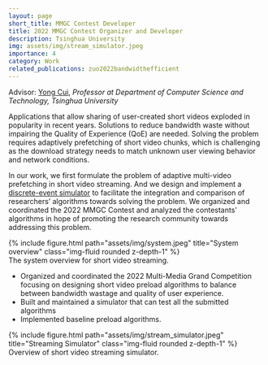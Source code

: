 ```yaml
---
layout: page
short_title: MMGC Contest Developer
title: 2022 MMGC Contest Organizer and Developer
description: Tsinghua University
img: assets/img/stream_simulator.jpeg
importance: 4
category: Work
related_publications: zuo2022bandwidthefficient
---
```


Advisor: [Yong Cui](http://www.cuiyong.net/index.html), <i>Professor at Department of Computer Science and Technology, Tsinghua University</i>

Applications that allow sharing of user-created short videos exploded in popularity in recent years. Solutions to reduce bandwidth waste without impairing the Quality of Experience (QoE) are needed. Solving the problem requires adaptively prefetching of short video chunks, which is challenging as the download strategy needs to match unknown user viewing behavior and network conditions. 

In our work, we first formulate the problem of adaptive multi-video prefetching in short video streaming. And we design and implement a [discrete-event simulator](https://github.com/AItransCompetition/Short-Video-Streaming-Challenge) to facilitate the integration and comparison of researchers’ algorithms towards solving the problem. We organized and coordinated the 2022 MMGC Contest and analyzed the contestants' algorithms in hope of promoting the research community towards addressing this problem.

<div class="row">
    <div class="col-sm mt-3 mt-md-0">
        {% include figure.html path="assets/img/system.jpeg" title="System overview" class="img-fluid rounded z-depth-1" %}
    </div>
</div>
<div class="caption">
    The system overview for short video streaming.
</div>


- Organized and coordinated the 2022 Multi-Media Grand Competition focusing on designing short video preload algorithms to balance between bandwidth wastage and quality of user experience.
- Built and maintained a simulator that can test all the submitted algorithms
- Implemented baseline preload algorithms.


<div class="row">
    <div class="col-sm mt-3 mt-md-0">
        {% include figure.html path="assets/img/stream_simulator.jpeg" title="Streaming Simulator" class="img-fluid rounded z-depth-1" %}
    </div>
</div>
<div class="caption">
    Overview of short video streaming simulator.
</div>

